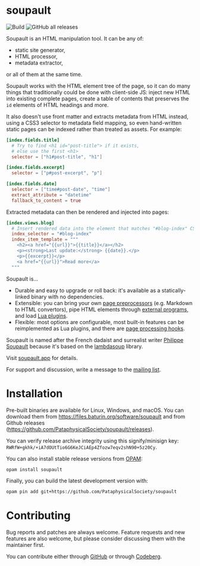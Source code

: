 soupault
========

![Build](https://github.com/PataphysicalSociety/soupault/actions/workflows/main.yml/badge.svg)
![GitHub all releases](https://img.shields.io/github/downloads/PataphysicalSociety/soupault/total)

Soupault is an HTML manipulation tool. It can be any of:

* static site generator,
* HTML processor,
* metadata extractor,

or all of them at the same time.

Soupault works with the HTML element tree of the page, so it can do many things that traditionally could be done with client-side JS:
inject new HTML into existing complete pages, create a table of contents that preserves the `id` elements of HTML headings and more.

It also doesn't use front matter and extracts metadata from HTML instead, using a CSS3 selector to metadata field mapping,
so even hand-written static pages can be indexed rather than treated as assets. For example:

```toml
[index.fields.title]
  # Try to find <h1 id="post-title"> if it exists,
  # else use the first <h1> 
  selector = ["h1#post-title", "h1"]

[index.fields.excerpt]
  selector = ["p#post-excerpt", "p"]

[index.fields.date]
  selector = ["time#post-date", "time"]
  extract_attribute = "datetime"
  fallback_to_content = true
```

Extracted metadata can then be rendered and injected into pages:

```toml
[index.views.blog]
  # Insert rendered data into the element that matches "#blog-index" CSS selector.
  index_selector = "#blog-index"
  index_item_template = """
    <h2><a href="{{url}}">{{title}}</a></h2>
    <p><strong>Last update:</strong> {{date}}.</p>
    <p>{{excerpt}}</p>
    <a href="{{url}}">Read more</a>
  """
```

Soupault is...

* Durable and easy to upgrade or roll back: it's available as a statically-linked binary with no dependencies.
* Extensible: you can bring your own [page preprocessors](https://soupault.app/reference-manual/#page-preprocessors) (e.g. Markdown to HTML convertors), pipe HTML elements through [external programs](https://soupault.app/reference-manual/#preprocess-element-widget), and load [Lua plugins](https://soupault.app/plugins/).
* Flexible: most options are configurable, most built-in features can be reimplemented as Lua plugins, and there are [page processing hooks](https://soupault.app/reference-manual/#page-processing-hooks).

Soupault is named after the French dadaist and surrealist writer [Philippe Soupault](https://en.wikipedia.org/wiki/Philippe_Soupault)
because it's based on the [lambdasoup](http://aantron.github.io/lambdasoup/) library.

Visit [soupault.app](https://www.soupault.app) for details.

For support and discussion, write a message to the [mailing list](https://lists.sr.ht/~dmbaturin/soupault).

# Installation

Pre-built binaries are available for Linux, Windows, and macOS. You can download them from https://files.baturin.org/software/soupault
and from Github releases (https://github.com/PataphysicalSociety/soupault/releases).

You can verify release archive integrity using this signify/minisign key: `RWRfW+gkhk/+iA7dOUtTio6G6KeJCiAEp4Zfozw7eqv2shN90+5z20Cy`.

You can also install stable release versions from [OPAM](https://opam.ocaml.org):

```sh
opam install soupault
```

Finally, you can build the latest development version with:

```sh
opam pin add git+https://github.com/PataphysicalSociety/soupault
```

# Contributing

Bug reports and patches are always welcome. Feature requests and new features are also welcome,
but please consider discussing them with the maintainer first.

You can contribute either through [GitHub](https://github.com/PataphysicalSociety/soupault)
or through [Codeberg](https://codeberg.org/PataphysicalSociety/soupault).
